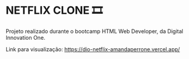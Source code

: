 # NETFLIX CLONE 🎞

Projeto realizado durante o bootcamp HTML Web Developer, da Digital Innovation One.

Link para visualização: https://dio-netflix-amandaperrone.vercel.app/
